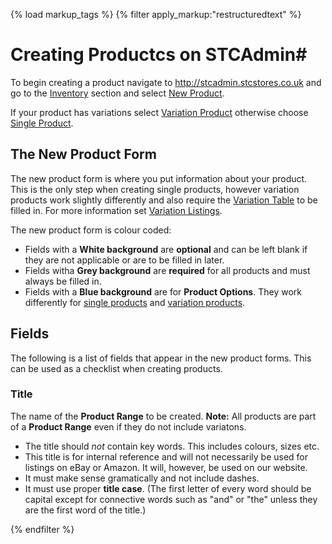 {% load markup_tags %}
{% filter apply_markup:"restructuredtext" %}

# Creating Productcs on STCAdmin#
To begin creating a product navigate to http://stcadmin.stcstores.co.uk and go to the [Inventory](http://stcadmin.stcstores.co.uk/inventory) section and select [New Product](http://stcadmin.stcstores.co.uk/inventory/new_product).

If your product has variations select
[Variation Product](http://stcadmin.stcstores.co.uk/inventory/new_variation_product/) otherwise choose [Single Product](http://stcadmin.stcstores.co.uk/inventory/new_single_product/).

## The New Product Form
The new product form is where you put information about your product. This is the only step when creating single products, however variation products work slightly differently and also require the [Variation Table](#variation_table) to be filled in. For more information set [Variation Listings](#variation_listings).

The new product form is colour coded:
* Fields with a **White background** are **optional** and can be left blank if they are not applicable or are to be filled in later.
* Fields witha **Grey background** are **required** for all products and must always be filled in.
* Fields with a **Blue background** are for **Product Options**. They work differently for [single products](#single_product_options) and [variation products](#variation_product_options).

## Fields
The following is a list of fields that appear in the new product forms. This can be used as a checklist when creating products.

### Title
The name of the **Product Range** to be created.
**Note:** All products are part of a **Product Range** even if they do not include variatons.
* The title should *not* contain key words. This includes colours, sizes etc.
* This title is for internal reference and will not necessarily be used for listings on eBay or Amazon. It will, however, be used on our website.
* It must make sense gramatically and not include dashes.
* It must use proper **title case**. (The first letter of every word should be capital except for connective words such as "and" or "the" unless they are the first word of the title.)

{% endfilter %}
